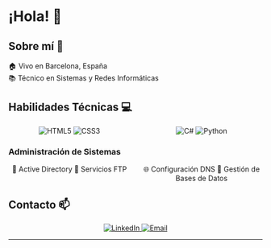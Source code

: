 # ¡Hola! 👋 

## Sobre mí 🚀

🏠 Vivo en Barcelona, España  
📚 Técnico en Sistemas y Redes Informáticas  


## Habilidades Técnicas 💻

<div align="center">
  <div style="display: grid; grid-template-columns: repeat(2, 1fr); gap: 20px; margin-bottom: 20px;">
    <!-- Primera fila -->
    <div>
      <img src="https://img.shields.io/badge/HTML5-E34F26?style=flat&logo=html5&logoColor=white" alt="HTML5"/>
      <img src="https://img.shields.io/badge/CSS3-1572B6?style=flat&logo=css3&logoColor=white" alt="CSS3"/>
    </div>
    <!-- Segunda fila -->
    <div>
      <img src="https://img.shields.io/badge/C%23-239120?style=flat&logo=c-sharp&logoColor=white" alt="C#"/>
      <img src="https://img.shields.io/badge/Python-3776AB?style=flat&logo=python&logoColor=white" alt="Python"/>
    </div>
  </div>
</div>

### Administración de Sistemas
<div align="center">
  <div style="display: grid; grid-template-columns: repeat(2, 1fr); gap: 20px;">
    <div>
      🔄 Active Directory
      📂 Servicios FTP
    </div>
    <div>
      🌐 Configuración DNS
      💾 Gestión de Bases de Datos
    </div>
  </div>
</div>

## Contacto 📫

<div align="center">
  <a href="[https://www.linkedin.com/in/tu-perfil](https://www.linkedin.com/in/isaac-martinez-873b70328/)">
    <img src="https://img.shields.io/badge/LinkedIn-0077B5?style=flat&logo=linkedin&logoColor=white" alt="LinkedIn"/>
  </a>
  <a href="mailto:isaacmm2909@gmail.com">
    <img src="https://img.shields.io/badge/Email-D14836?style=flat&logo=gmail&logoColor=white" alt="Email"/>
  </a>
</div>

---
